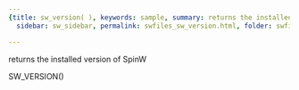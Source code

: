 ```yaml
---
{title: sw_version( ), keywords: sample, summary: returns the installed version of SpinW,
  sidebar: sw_sidebar, permalink: swfiles_sw_version.html, folder: swfiles, mathjax: 'true'}

---
```

  returns the installed version of SpinW
 
  SW_VERSION()
 
